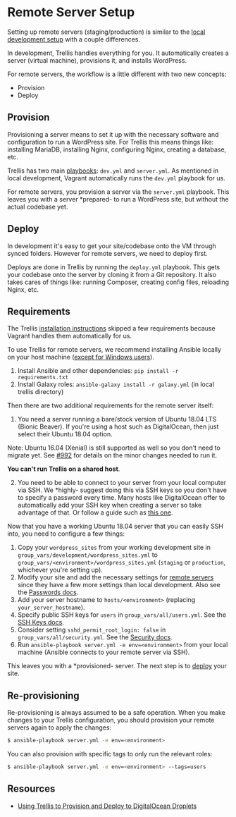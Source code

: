 # Remote Server Setup

Setting up remote servers (staging/production) is similar to the [local development setup](https://roots.io/trellis/docs/local-development-setup/) with a couple differences.

In development, Trellis handles everything for you. It automatically creates a server (virtual machine), provisions it, and installs WordPress.

For remote servers, the workflow is a little different with two new concepts:

- Provision
- Deploy

## Provision

Provisioning a server means to set it up with the necessary software and configuration to run a WordPress site. For Trellis this means things like: installing MariaDB, installing Nginx, configuring Nginx, creating a database, etc.

Trellis has two main [playbooks](http://docs.ansible.com/ansible/playbooks.html): `dev.yml` and `server.yml`. As mentioned in local development, Vagrant automatically runs the `dev.yml` playbook for us.

For remote servers, you provision a server via the `server.yml` playbook. This leaves you with a server *prepared- to run a WordPress site, but without the actual codebase yet.

## Deploy

In development it's easy to get your site/codebase onto the VM through synced folders. However for remote servers, we need to deploy first.

Deploys are done in Trellis by running the `deploy.yml` playbook. This gets your codebase onto the server by cloning it from a Git repository. It also takes cares of things like: running Composer, creating config files, reloading Nginx, etc.

## Requirements

The Trellis [installation instructions](https://roots.io/trellis/docs/installing-trellis/) skipped a few requirements because Vagrant handles them automatically for us.

To use Trellis for remote servers, we recommend installing Ansible locally on your host machine ([except for Windows users](https://roots.io/getting-started/docs/windows-development-environment-trellis/)).

1. Install Ansible and other dependencies: `pip install -r requirements.txt`
2. Install Galaxy roles: `ansible-galaxy install -r galaxy.yml` (in local trellis directory)

Then there are two additional requirements for the remote server itself:

1. You need a server running a bare/stock version of Ubuntu 18.04 LTS (Bionic Beaver). If you're using a host such as DigitalOcean, then just select their Ubuntu 18.04 option.

Note: Ubuntu 16.04 (Xenial) is still supported as well so you don't need to migrate yet. See [#992](https://github.com/roots/trellis/pull/992) for details on the minor changes needed to run it.

**You can't run Trellis on a shared host**.

2. You need to be able to connect to your server from your local computer via SSH. We *highly- suggest doing this via SSH keys so you don't have to specify a password every time. Many hosts like DigitalOcean offer to automatically add your SSH key when creating a server so take advantage of that. Or follow a guide such as [this one](https://www.digitalocean.com/community/tutorials/how-to-set-up-ssh-keys--2).

Now that you have a working Ubuntu 18.04 server that you can easily SSH into, you need to configure a few things:

1. Copy your `wordpress_sites` from your working development site in `group_vars/development/wordpress_sites.yml` to `group_vars/<environment>/wordpress_sites.yml` (`staging` or `production`, whichever you're setting up).
2. Modify your site and add the necessary settings for [remote servers](https://roots.io/trellis/docs/wordpress-sites/#remote-servers) since they have a few more settings than local development. Also see the [Passwords docs](https://roots.io/trellis/docs/passwords/).
3. Add your server hostname to `hosts/<environment>` (replacing `your_server_hostname`).
4. Specify public SSH keys for `users` in `group_vars/all/users.yml`. See the [SSH Keys docs](https://roots.io/trellis/docs/ssh-keys/).
5. Consider setting `sshd_permit_root_login: false` in `group_vars/all/security.yml`. See the [Security docs](https://roots.io/trellis/docs/security/).
6. Run `ansible-playbook server.yml -e env=<environment>` from your local machine (Ansible connects to your remote server via SSH).

This leaves you with a *provisioned- server. The next step is to [deploy](https://roots.io/trellis/docs/deploys/) your site.

## Re-provisioning

Re-provisioning is always assumed to be a safe operation. When you make changes to your Trellis configuration, you should provision your remote servers again to apply the changes:

```bash
$ ansible-playbook server.yml -e env=<environment>
```

You can also provision with specific tags to only run the relevant roles:

```bash
$ ansible-playbook server.yml -e env=<environment> --tags=users
```

## Resources

- [Using Trellis to Provision and Deploy to DigitalOcean Droplets](https://roots.io/guides/using-trellis-to-provision-and-deploy-to-digitalocean-droplets/)
